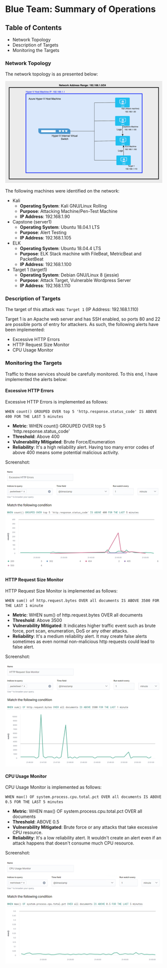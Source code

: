 # Blue Team: Summary of Operations

## Table of Contents
- Network Topology
- Description of Targets
- Monitoring the Targets

### Network Topology
The network topology is as presented below:

![](All-Screenshots/Defensive-Screenshots/1.png)

The following machines were identified on the network:
- Kali
  - **Operating System**: Kali GNU/Linux Rolling
  - **Purpose**: Attacking Machine/Pen-Test Machine
  - **IP Address**: 192.168.1.90
- Capstone (server1)
  - **Operating System**: Ubuntu 18.04.1 LTS
  - **Purpose**: Alert Testing
  - **IP Address**: 192.168.1.105
- ELK
  - **Operating System**: Ubuntu 18.04.4 LTS
  - **Purpose**: ELK Stack machine with FileBeat, MetricBeat and PacketBeat
  - **IP Address**: 192.168.1.100
- Target 1 (target1)
  - **Operating System**: Debian GNU/Linux 8 (jessie)
  - **Purpose**: Attack Target, Vulnerable Wordpress Server
  - **IP Address**: 192.168.1.110

### Description of Targets
The target of this attack was: `Target 1` (IP Address: 192.168.1.110)

Target 1 is an Apache web server and has SSH enabled, so ports 80 and 22 are possible ports of entry for attackers. As such, the following alerts have been implemented:
- Excessive HTTP Errors
- HTTP Request Size Monitor
- CPU Usage Monitor

### Monitoring the Targets

Traffic to these services should be carefully monitored. To this end, I have implemented the alerts below:

#### Excessive HTTP Errors

Excessive HTTP Errors is implemented as follows:

  ```
  WHEN count() GROUPED OVER top 5 'http.response.status_code' IS ABOVE 400 FOR THE LAST 5 minutes
  ```

  - **Metric**: WHEN count() GROUPED OVER top 5 'http.response.status_code'
  - **Threshold**: Above 400
  - **Vulnerability Mitigated**: Brute Force/Enumeration
  - **Reliability**: It's a high reliability alert. Having too many error codes of above 400 means some potential malicious activity.
  
  Screenshot:

  ![](All-Screenshots/Defensive-Screenshots/2.png)

#### HTTP Request Size Monitor
HTTP Request Size Monitor is implemented as follows:

  ```
  WHEN sum() of http.request.bytes OVER all documents IS ABOVE 3500 FOR THE LAST 1 minute
  ```

  - **Metric**: WHEN sum() of http.request.bytes OVER all documents
  - **Threshold**: Above 3500
  - **Vulnerability Mitigated**: It indicates higher traffic event such as brute force, port scan, enumeration, DoS or any other attacks. 
  - **Reliability**: It's a medium reliability alert. It may create false alerts sometimes as even normal non-malicious http requests could lead to false alert.

  Screenshot:

  ![](All-Screenshots/Defensive-Screenshots/3.png)

#### CPU Usage Monitor
CPU Usage Monitor is implemented as follows:

  ```
  WHEN max() OF system.process.cpu.total.pct OVER all documents IS ABOVE 0.5 FOR THE LAST 5 minutes
  ```

  - **Metric**: WHEN max() OF system.process.cpu.total.pct OVER all documents
  - **Threshold**: ABOVE 0.5
  - **Vulnerability Mitigated**: Brute force or any attacks that take excessive CPU resource.
  - **Reliability**: It's a low reliability atert. It wouldn't create an alert even if an attack happens that doesn't consume much CPU resource. 

  Screenshot:

  ![](All-Screenshots/Defensive-Screenshots/4.png)
